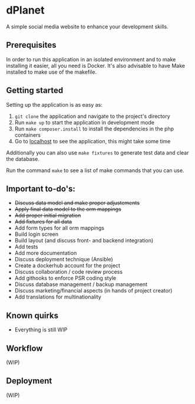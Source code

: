 # dPlanet
A simple social media website to enhance your development skills.

## Prerequisites

In order to run this application in an isolated environment and to make installing it
easier, all you need is Docker. It's also advisable to have Make installed to
make use of the makefile.

## Getting started

Setting up the application is as easy as:
1. `git clone` the application and navigate to the project's directory
2. Run `make up` to start the application in development mode
3. Run `make composer.install` to install the dependencies in the php containers
4. Go to [localhost](https://localhost) to see the application, this might take some time 

Additionally you can also use `make fixtures` to generate test data and clear
the database.

Run the command `make` to see a list of make commands that you can use.

## Important to-do's:

-  ~~Discuss data model and make proper adjustements~~
-  ~~Apply final data model to the orm mappings~~
-  ~~Add proper initial migration~~
-  ~~Add fixtures for all data~~
-  Add form types for all orm mappings
-  Build login screen
-  Build layout (and discuss front- and backend integration)
-  Add tests
-  Add more documentation
-  Discuss deployment technique (Ansible)
-  Create a dockerhub account for the project
-  Discuss collaboration / code review process
-  Add githooks to enforce PSR coding style
-  Discuss database management / backup management
-  Discuss marketing/financial aspects (in hands of project creator)
-  Add translations for multinationality

## Known quirks

- Everything is still WIP

## Workflow

(WIP)

## Deployment

(WIP)

